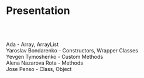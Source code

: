 # Presentation
<br /><br />

Ada - Array, ArrayList<br />
Yaroslav Bondarenko - Constructors, Wrapper Classes<br />
Yevgen Tymoshenko - Custom Methods<br />
Alena Nazarova Rota - Methods<br />
Jose Penso - Class, Object<br />
